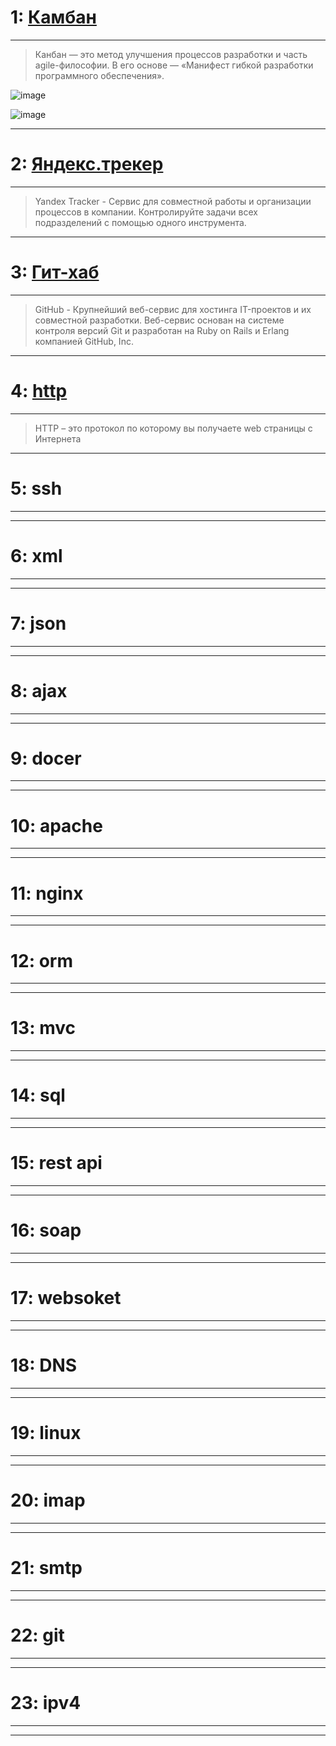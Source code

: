 


# 1: [Камбан](https://www.youtube.com/watch?v=c1Vl7geFjl0)

___________________________________________________________

> Канбан — это метод улучшения процессов разработки и часть agile-философии. В его основе ― «Манифест гибкой разработки программного обеспечения».

![image](https://user-images.githubusercontent.com/90931685/177269900-05805548-4a7b-41e2-965a-607dbcb153ee.png)

![image](https://user-images.githubusercontent.com/90931685/177270013-ffbc3c1b-b941-4712-bb33-5cb5b930d874.png)

___________________________________________________________

# 2: [Яндекс.трекер](https://www.youtube.com/watch?v=pIgmFmgju7w)

___________________________________________________________

> Yandex Tracker - Сервис для совместной работы и организации процессов в компании. Контролируйте задачи всех подразделений с помощью одного инструмента.
___________________________________________________________

# 3: [Гит-хаб](https://www.youtube.com/watch?v=y5wxl4pBI_A)

___________________________________________________________

> GitHub - Крупнейший веб-сервис для хостинга IT-проектов и их совместной разработки. Веб-сервис основан на системе контроля версий Git и разработан на Ruby 
> on Rails и Erlang компанией GitHub, Inc.
___________________________________________________________

# 4: [http]()

___________________________________________________________

> HTTP – это протокол по которому вы получаете web страницы с Интернета

___________________________________________________________

# 5: ssh

___________________________________________________________
> 
___________________________________________________________

# 6: xml

___________________________________________________________
> 
___________________________________________________________

# 7: json

___________________________________________________________
> 
___________________________________________________________

# 8: ajax

___________________________________________________________
> 
___________________________________________________________

# 9: docer

___________________________________________________________
> 
___________________________________________________________

# 10: apache

___________________________________________________________
> 
___________________________________________________________

# 11: nginx

___________________________________________________________
> 
___________________________________________________________

# 12: orm

___________________________________________________________
> 
___________________________________________________________

# 13: mvc

___________________________________________________________
> 
___________________________________________________________

# 14: sql

___________________________________________________________
> 
___________________________________________________________

# 15: rest api

___________________________________________________________
> 
___________________________________________________________

# 16: soap

___________________________________________________________
> 
___________________________________________________________

# 17: websoket

___________________________________________________________
> 
___________________________________________________________

# 18: DNS

___________________________________________________________
> 
___________________________________________________________

# 19: linux

___________________________________________________________
> 
___________________________________________________________

# 20: imap

___________________________________________________________
> 
___________________________________________________________

# 21: smtp

___________________________________________________________
> 
___________________________________________________________

# 22: git

___________________________________________________________
> 
___________________________________________________________

# 23: ipv4

___________________________________________________________
> 
___________________________________________________________

























